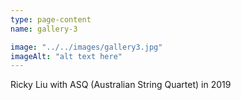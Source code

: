 ```yaml
---
type: page-content
name: gallery-3

image: "../../images/gallery3.jpg"
imageAlt: "alt text here"
---
```

Ricky Liu with ASQ (Australian String Quartet) in 2019